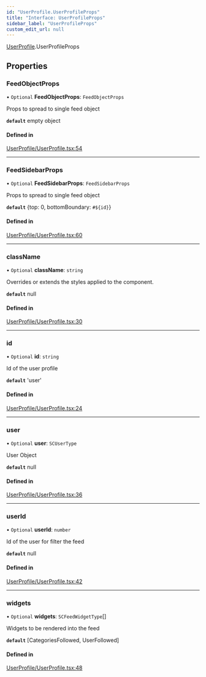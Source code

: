 ```yaml
---
id: "UserProfile.UserProfileProps"
title: "Interface: UserProfileProps"
sidebar_label: "UserProfileProps"
custom_edit_url: null
---
```


[UserProfile](../modules/UserProfile).UserProfileProps

## Properties

### FeedObjectProps

• `Optional` **FeedObjectProps**: `FeedObjectProps`

Props to spread to single feed object

**`default`** empty object

#### Defined in

[UserProfile/UserProfile.tsx:54](https://github.com/selfcommunity/community-ui/blob/7f26f69/packages/sc-templates/src/components/UserProfile/UserProfile.tsx#L54)

___

### FeedSidebarProps

• `Optional` **FeedSidebarProps**: `FeedSidebarProps`

Props to spread to single feed object

**`default`** {top: 0, bottomBoundary: `#${id}`}

#### Defined in

[UserProfile/UserProfile.tsx:60](https://github.com/selfcommunity/community-ui/blob/7f26f69/packages/sc-templates/src/components/UserProfile/UserProfile.tsx#L60)

___

### className

• `Optional` **className**: `string`

Overrides or extends the styles applied to the component.

**`default`** null

#### Defined in

[UserProfile/UserProfile.tsx:30](https://github.com/selfcommunity/community-ui/blob/7f26f69/packages/sc-templates/src/components/UserProfile/UserProfile.tsx#L30)

___

### id

• `Optional` **id**: `string`

Id of the user profile

**`default`** 'user'

#### Defined in

[UserProfile/UserProfile.tsx:24](https://github.com/selfcommunity/community-ui/blob/7f26f69/packages/sc-templates/src/components/UserProfile/UserProfile.tsx#L24)

___

### user

• `Optional` **user**: `SCUserType`

User Object

**`default`** null

#### Defined in

[UserProfile/UserProfile.tsx:36](https://github.com/selfcommunity/community-ui/blob/7f26f69/packages/sc-templates/src/components/UserProfile/UserProfile.tsx#L36)

___

### userId

• `Optional` **userId**: `number`

Id of the user for filter the feed

**`default`** null

#### Defined in

[UserProfile/UserProfile.tsx:42](https://github.com/selfcommunity/community-ui/blob/7f26f69/packages/sc-templates/src/components/UserProfile/UserProfile.tsx#L42)

___

### widgets

• `Optional` **widgets**: `SCFeedWidgetType`[]

Widgets to be rendered into the feed

**`default`** [CategoriesFollowed, UserFollowed]

#### Defined in

[UserProfile/UserProfile.tsx:48](https://github.com/selfcommunity/community-ui/blob/7f26f69/packages/sc-templates/src/components/UserProfile/UserProfile.tsx#L48)
